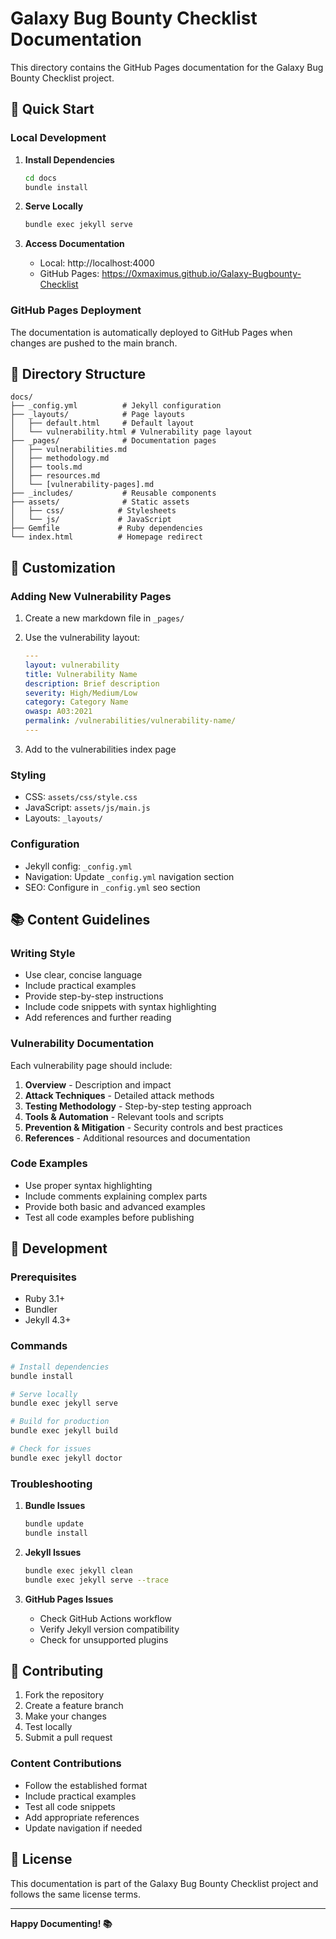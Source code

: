 # Galaxy Bug Bounty Checklist Documentation

This directory contains the GitHub Pages documentation for the Galaxy Bug Bounty Checklist project.

## 🚀 Quick Start

### Local Development

1. **Install Dependencies**
   ```bash
   cd docs
   bundle install
   ```

2. **Serve Locally**
   ```bash
   bundle exec jekyll serve
   ```

3. **Access Documentation**
   - Local: http://localhost:4000
   - GitHub Pages: https://0xmaximus.github.io/Galaxy-Bugbounty-Checklist

### GitHub Pages Deployment

The documentation is automatically deployed to GitHub Pages when changes are pushed to the main branch.

## 📁 Directory Structure

```
docs/
├── _config.yml          # Jekyll configuration
├── _layouts/            # Page layouts
│   ├── default.html     # Default layout
│   └── vulnerability.html # Vulnerability page layout
├── _pages/              # Documentation pages
│   ├── vulnerabilities.md
│   ├── methodology.md
│   ├── tools.md
│   ├── resources.md
│   └── [vulnerability-pages].md
├── _includes/           # Reusable components
├── assets/              # Static assets
│   ├── css/            # Stylesheets
│   └── js/             # JavaScript
├── Gemfile             # Ruby dependencies
└── index.html          # Homepage redirect
```

## 🎨 Customization

### Adding New Vulnerability Pages

1. Create a new markdown file in `_pages/`
2. Use the vulnerability layout:
   ```yaml
   ---
   layout: vulnerability
   title: Vulnerability Name
   description: Brief description
   severity: High/Medium/Low
   category: Category Name
   owasp: A03:2021
   permalink: /vulnerabilities/vulnerability-name/
   ---
   ```

3. Add to the vulnerabilities index page

### Styling

- CSS: `assets/css/style.css`
- JavaScript: `assets/js/main.js`
- Layouts: `_layouts/`

### Configuration

- Jekyll config: `_config.yml`
- Navigation: Update `_config.yml` navigation section
- SEO: Configure in `_config.yml` seo section

## 📚 Content Guidelines

### Writing Style

- Use clear, concise language
- Include practical examples
- Provide step-by-step instructions
- Include code snippets with syntax highlighting
- Add references and further reading

### Vulnerability Documentation

Each vulnerability page should include:

1. **Overview** - Description and impact
2. **Attack Techniques** - Detailed attack methods
3. **Testing Methodology** - Step-by-step testing approach
4. **Tools & Automation** - Relevant tools and scripts
5. **Prevention & Mitigation** - Security controls and best practices
6. **References** - Additional resources and documentation

### Code Examples

- Use proper syntax highlighting
- Include comments explaining complex parts
- Provide both basic and advanced examples
- Test all code examples before publishing

## 🔧 Development

### Prerequisites

- Ruby 3.1+
- Bundler
- Jekyll 4.3+

### Commands

```bash
# Install dependencies
bundle install

# Serve locally
bundle exec jekyll serve

# Build for production
bundle exec jekyll build

# Check for issues
bundle exec jekyll doctor
```

### Troubleshooting

1. **Bundle Issues**
   ```bash
   bundle update
   bundle install
   ```

2. **Jekyll Issues**
   ```bash
   bundle exec jekyll clean
   bundle exec jekyll serve --trace
   ```

3. **GitHub Pages Issues**
   - Check GitHub Actions workflow
   - Verify Jekyll version compatibility
   - Check for unsupported plugins

## 📖 Contributing

1. Fork the repository
2. Create a feature branch
3. Make your changes
4. Test locally
5. Submit a pull request

### Content Contributions

- Follow the established format
- Include practical examples
- Test all code snippets
- Add appropriate references
- Update navigation if needed

## 📄 License

This documentation is part of the Galaxy Bug Bounty Checklist project and follows the same license terms.

---

**Happy Documenting! 📚**
